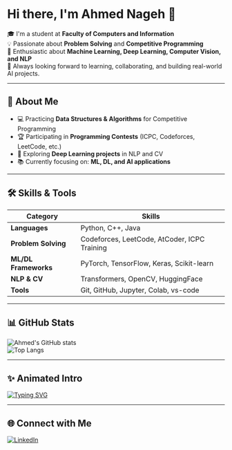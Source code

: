 # Hi there, I'm Ahmed Nageh 👋  

🎓 I'm a student at **Faculty of Computers and Information**  
💡 Passionate about **Problem Solving** and **Competitive Programming**  
🤖 Enthusiastic about **Machine Learning, Deep Learning, Computer Vision, and NLP**  
🚀 Always looking forward to learning, collaborating, and building real-world AI projects.  

---

## 🚀 About Me
- 💻 Practicing **Data Structures & Algorithms** for Competitive Programming  
- 🏆 Participating in **Programming Contests** (ICPC, Codeforces, LeetCode, etc.)  
- 🔭 Exploring **Deep Learning projects** in NLP and CV  
- 📚 Currently focusing on: **ML, DL, and AI applications**  

---

## 🛠️ Skills & Tools
| Category | Skills |
|----------|---------|
| **Languages** | Python, C++, Java |
| **Problem Solving** | Codeforces, LeetCode, AtCoder, ICPC Training |
| **ML/DL Frameworks** | PyTorch, TensorFlow, Keras, Scikit-learn |
| **NLP & CV** | Transformers, OpenCV, HuggingFace |
| **Tools** | Git, GitHub, Jupyter, Colab, vs-code |

---

## 📊 GitHub Stats
![Ahmed's GitHub stats](https://github-readme-stats.vercel.app/api?username=A7MED-N3GEH&show_icons=true&theme=tokyonight)  
![Top Langs](https://github-readme-stats.vercel.app/api/top-langs/?username=A7MED-N3GEH&layout=compact&theme=tokyonight)  

---

## ✨ Animated Intro
[![Typing SVG](https://readme-typing-svg.demolab.com?font=Fira+Code&size=24&pause=1000&color=00C4FF&width=600&lines=Competitive+Programmer;Machine+Learning+Enthusiast;Deep+Learning+%7C+CV+%7C+NLP+Explorer;Always+Learning+New+Things)](https://git.io/typing-svg)

---

## 🌐 Connect with Me
[![LinkedIn](https://img.shields.io/badge/LinkedIn-blue?logo=linkedin&logoColor=white)](https://linkedin.com/in/your-profile)  
